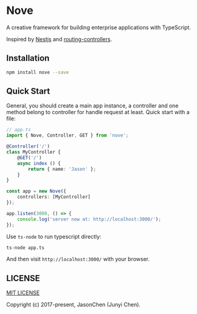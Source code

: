 # Nove

A creative framework for building enterprise applications with TypeScript.

Inspired by [Nestjs](https://nestjs.com/) and [routing-controllers](https://github.com/typestack/routing-controllers).

## Installation

```bash
npm install nove --save
```

## Quick Start

General, you should create a main app instance, a controller and one method belong to controller for handle request at least. Quick start with a file:

```typescript
// app.ts
import { Nove, Controller, GET } from 'nove';

@Controller('/')
class MyController {
    @GET('/')
    async index () {
        return { name: 'Jason' };
    }
}

const app = new Nove({
    controllers: [MyController]
});

app.listen(3000, () => {
    console.log('server now at: http://localhost:3000/');
});
```

Use `ts-node` to run typescript directly:

```bash
ts-node app.ts
```

And then visit `http://localhost:3000/` with your browser.

## LICENSE

[MIT LICENSE](https://jas0ncn.mit-license.org/)

Copyright (c) 2017-present, JasonChen (Junyi Chen).
